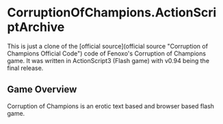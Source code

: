 # CorruptionOfChampions.ActionScriptArchive
This is just a clone of the [official source](official source "Corruption of Champions Official Code") code of Fenoxo's Corruption of Champions game.  It was written in ActionScript3 (Flash game) with  v0.94 being the final release.

## Game Overview
Corruption of Champions is an erotic text based and browser based flash game.
